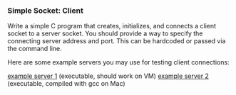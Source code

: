 ### Simple Socket: Client

Write a simple C program that creates, initializes, and connects a client socket to a server socket. You should provide a way to specify the connecting server address and port. This can be hardcoded or passed via the command line.

Here are some example servers you may use for testing client connections:

[example server 1](https://s3.amazonaws.com/content.udacity-data.com/courses/ud923/resources/ud923-ps1-simple-socket-server-exe-linux.zip) (executable, should work on VM)
[example server 2](https://s3.amazonaws.com/content.udacity-data.com/courses/ud923/resources/ud923-ps1-simple-socket-server-exe.zip) (executable, compiled with gcc on Mac)